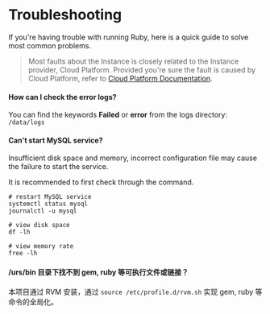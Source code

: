 # Troubleshooting

If you're having trouble with running Ruby, here is a quick guide to solve most common problems.

> Most faults about the Instance is closely related to the Instance provider, Cloud Platform. Provided you're sure the fault is caused by Cloud Platform, refer to [Cloud Platform Documentation](https://support.websoft9.com/docs/faq/tech-instance.html).

#### How can I check the error logs?

You can find the keywords **Failed** or **error** from the logs directory: `/data/logs`

#### Can't start MySQL service?

Insufficient disk space and memory, incorrect configuration file may cause the failure to start the service. 

It is recommended to first check through the command.

```shell
# restart MySQL service
systemctl status mysql
journalctl -u mysql

# view disk space
df -lh

# view memory rate
free -lh
```

#### /urs/bin 目录下找不到 gem, ruby 等可执行文件或链接？

本项目通过 RVM 安装，通过 `source /etc/profile.d/rvm.sh` 实现 gem, ruby 等命令的全局化。